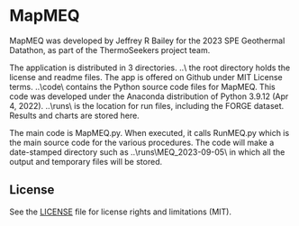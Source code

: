 
# MapMEQ

MapMEQ was developed by Jeffrey R Bailey for the 2023 SPE Geothermal Datathon, as part
of the ThermoSeekers project team.

The application is distributed in 3 directories.
..\ the root directory holds the license and readme files.  The app is offered on Github under MIT License terms.
..\code\ contains the Python source code files for MapMEQ.  This code was developed under the Anaconda distribution of Python 3.9.12 (Apr 4, 2022).
..\runs\ is the location for run files, including the FORGE dataset.  Results and charts are stored here.

The main code is MapMEQ.py.  When executed, it calls RunMEQ.py which is the main source code for the various procedures.
The code will make a date-stamped directory such as ..\runs\MEQ_2023-09-05\ in which all the output and temporary files will be stored.

## License

See the [LICENSE](LICENSE.md) file for license rights and limitations (MIT).
